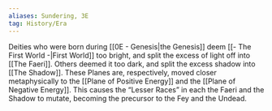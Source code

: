 ```yaml
---
aliases: Sundering, 3E
tag: History/Era
---
```

Deities who were born during [[0E - Genesis|the Genesis]] deem [[- The First World -|First World]] too bright, and split the excess of light off into [[The Faeri]]. Others deemed it too dark, and split the excess shadow into [[The Shadow]]. These Planes are, respectively, moved closer metaphysically to the [[Plane of Positive Energy]] and the [[Plane of Negative Energy]]. This causes the “Lesser Races” in each the Faeri and the Shadow to mutate, becoming the precursor to the Fey and the Undead.